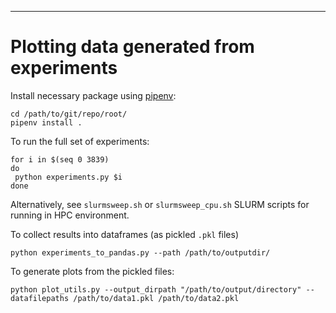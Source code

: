 
----
# Plotting data generated from experiments
Install necessary package using [pipenv](https://pipenv.pypa.io/en/latest/):
```
cd /path/to/git/repo/root/
pipenv install .
```

To run the full set of experiments: 
```
for i in $(seq 0 3839)
do 
 python experiments.py $i
done
```
Alternatively, see `slurmsweep.sh` or `slurmsweep_cpu.sh` SLURM scripts for running in HPC environment.

To collect results into dataframes (as pickled `.pkl` files)
```
python experiments_to_pandas.py --path /path/to/outputdir/
```

To generate plots from the pickled files:
```
python plot_utils.py --output_dirpath "/path/to/output/directory" --datafilepaths /path/to/data1.pkl /path/to/data2.pkl
```